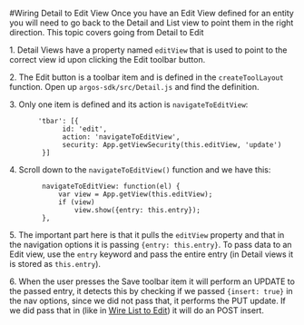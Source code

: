 #Wiring Detail to Edit View
Once you have an Edit View defined for an entity you will need to go back to the Detail and List view to point them in the right direction. This topic covers going from Detail to Edit

1\. Detail Views have a property named `editView` that is used to point to the correct view id upon clicking the Edit toolbar button.

2\. The Edit button is a toolbar item and is defined in the `createToolLayout` function. Open up `argos-sdk/src/Detail.js` and find the definition.

3\. Only one item is defined and its action is `navigateToEditView`:

           'tbar': [{
                 id: 'edit',
                 action: 'navigateToEditView',
                 security: App.getViewSecurity(this.editView, 'update')
            }]

4\. Scroll down to the `navigateToEditView()` function and we have this:

            navigateToEditView: function(el) {
                var view = App.getView(this.editView);
                if (view)
                    view.show({entry: this.entry});
            },

5\. The important part here is that it pulls the `editView` property and that in the navigation options it is passing `{entry: this.entry}`. To pass data to an Edit view, use the `entry` keyword and pass the entire entry (in Detail views it is stored as `this.entry`).

6\. When the user presses the Save toolbar item it will perform an UPDATE to the passed entry, it detects this by checking if we passed `{insert: true}` in the nav options, since we did not pass that, it performs the PUT update. If we did pass that in (like in [Wire List to Edit](https://github.com/Saleslogix/argos-template/wiki/Wire-List-to-Edit)) it will do an POST insert.
